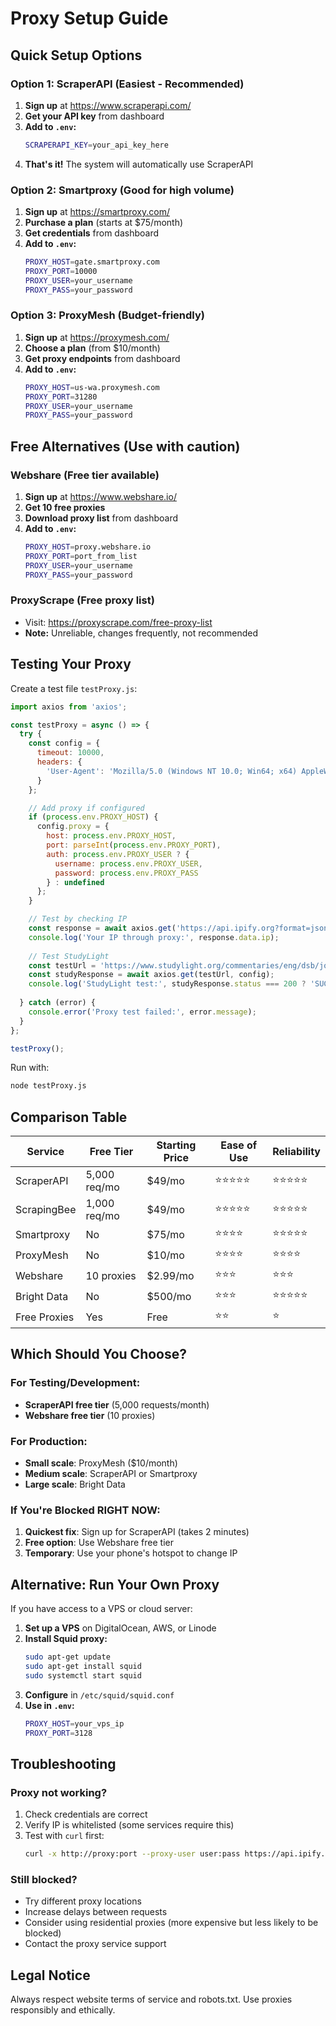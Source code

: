 # Proxy Setup Guide

## Quick Setup Options

### Option 1: ScraperAPI (Easiest - Recommended)

1. **Sign up** at https://www.scraperapi.com/
2. **Get your API key** from dashboard
3. **Add to `.env`:**
   ```bash
   SCRAPERAPI_KEY=your_api_key_here
   ```
4. **That's it!** The system will automatically use ScraperAPI

### Option 2: Smartproxy (Good for high volume)

1. **Sign up** at https://smartproxy.com/
2. **Purchase a plan** (starts at $75/month)
3. **Get credentials** from dashboard
4. **Add to `.env`:**
   ```bash
   PROXY_HOST=gate.smartproxy.com
   PROXY_PORT=10000
   PROXY_USER=your_username
   PROXY_PASS=your_password
   ```

### Option 3: ProxyMesh (Budget-friendly)

1. **Sign up** at https://proxymesh.com/
2. **Choose a plan** (from $10/month)
3. **Get proxy endpoints** from dashboard
4. **Add to `.env`:**
   ```bash
   PROXY_HOST=us-wa.proxymesh.com
   PROXY_PORT=31280
   PROXY_USER=your_username
   PROXY_PASS=your_password
   ```

## Free Alternatives (Use with caution)

### Webshare (Free tier available)
1. **Sign up** at https://www.webshare.io/
2. **Get 10 free proxies**
3. **Download proxy list** from dashboard
4. **Add to `.env`:**
   ```bash
   PROXY_HOST=proxy.webshare.io
   PROXY_PORT=port_from_list
   PROXY_USER=your_username
   PROXY_PASS=your_password
   ```

### ProxyScrape (Free proxy list)
- Visit: https://proxyscrape.com/free-proxy-list
- **Note:** Unreliable, changes frequently, not recommended

## Testing Your Proxy

Create a test file `testProxy.js`:

```javascript
import axios from 'axios';

const testProxy = async () => {
  try {
    const config = {
      timeout: 10000,
      headers: {
        'User-Agent': 'Mozilla/5.0 (Windows NT 10.0; Win64; x64) AppleWebKit/537.36'
      }
    };

    // Add proxy if configured
    if (process.env.PROXY_HOST) {
      config.proxy = {
        host: process.env.PROXY_HOST,
        port: parseInt(process.env.PROXY_PORT),
        auth: process.env.PROXY_USER ? {
          username: process.env.PROXY_USER,
          password: process.env.PROXY_PASS
        } : undefined
      };
    }

    // Test by checking IP
    const response = await axios.get('https://api.ipify.org?format=json', config);
    console.log('Your IP through proxy:', response.data.ip);
    
    // Test StudyLight
    const testUrl = 'https://www.studylight.org/commentaries/eng/dsb/john-3.html';
    const studyResponse = await axios.get(testUrl, config);
    console.log('StudyLight test:', studyResponse.status === 200 ? 'SUCCESS' : 'FAILED');
    
  } catch (error) {
    console.error('Proxy test failed:', error.message);
  }
};

testProxy();
```

Run with:
```bash
node testProxy.js
```

## Comparison Table

| Service | Free Tier | Starting Price | Ease of Use | Reliability |
|---------|-----------|----------------|-------------|-------------|
| ScraperAPI | 5,000 req/mo | $49/mo | ⭐⭐⭐⭐⭐ | ⭐⭐⭐⭐⭐ |
| ScrapingBee | 1,000 req/mo | $49/mo | ⭐⭐⭐⭐⭐ | ⭐⭐⭐⭐⭐ |
| Smartproxy | No | $75/mo | ⭐⭐⭐⭐ | ⭐⭐⭐⭐⭐ |
| ProxyMesh | No | $10/mo | ⭐⭐⭐⭐ | ⭐⭐⭐⭐ |
| Webshare | 10 proxies | $2.99/mo | ⭐⭐⭐ | ⭐⭐⭐ |
| Bright Data | No | $500/mo | ⭐⭐⭐ | ⭐⭐⭐⭐⭐ |
| Free Proxies | Yes | Free | ⭐⭐ | ⭐ |

## Which Should You Choose?

### For Testing/Development:
- **ScraperAPI free tier** (5,000 requests/month)
- **Webshare free tier** (10 proxies)

### For Production:
- **Small scale**: ProxyMesh ($10/month)
- **Medium scale**: ScraperAPI or Smartproxy
- **Large scale**: Bright Data

### If You're Blocked RIGHT NOW:
1. **Quickest fix**: Sign up for ScraperAPI (takes 2 minutes)
2. **Free option**: Use Webshare free tier
3. **Temporary**: Use your phone's hotspot to change IP

## Alternative: Run Your Own Proxy

If you have access to a VPS or cloud server:

1. **Set up a VPS** on DigitalOcean, AWS, or Linode
2. **Install Squid proxy:**
   ```bash
   sudo apt-get update
   sudo apt-get install squid
   sudo systemctl start squid
   ```
3. **Configure** in `/etc/squid/squid.conf`
4. **Use in `.env`:**
   ```bash
   PROXY_HOST=your_vps_ip
   PROXY_PORT=3128
   ```

## Troubleshooting

### Proxy not working?
1. Check credentials are correct
2. Verify IP is whitelisted (some services require this)
3. Test with `curl` first:
   ```bash
   curl -x http://proxy:port --proxy-user user:pass https://api.ipify.org
   ```

### Still blocked?
- Try different proxy locations
- Increase delays between requests
- Consider using residential proxies (more expensive but less likely to be blocked)
- Contact the proxy service support

## Legal Notice
Always respect website terms of service and robots.txt. Use proxies responsibly and ethically.
